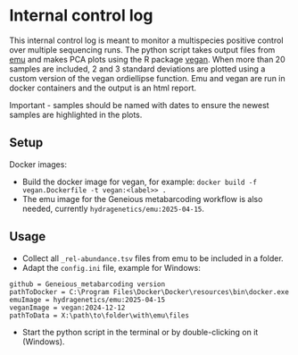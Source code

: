 # Internal control log

This internal control log is meant to monitor a multispecies positive control over multiple sequencing runs. The python script takes output files from [emu](https://github.com/treangenlab/emu) and makes PCA plots using the R package [vegan](https://cran.r-project.org/web/packages/vegan/index.html). When more than 20 samples are included, 2 and 3 standard deviations are plotted using a custom version of the vegan ordiellipse function. Emu and vegan are run in docker containers and the output is an html report.

Important - samples should be named with dates to ensure the newest samples are highlighted in the plots.

## Setup

Docker images: 
- Build the docker image for vegan, for example:
`docker build -f vegan.Dockerfile -t vegan:<label>> .`  
- The emu image for the Geneious metabarcoding workflow is also needed, currently `hydragenetics/emu:2025-04-15`.

## Usage

- Collect all `_rel-abundance.tsv` files from emu to be included in a folder.
- Adapt the `config.ini` file, example for Windows:
```[DEFAULT]
github = Geneious_metabarcoding version
pathToDocker = C:\Program Files\Docker\Docker\resources\bin\docker.exe
emuImage = hydragenetics/emu:2025-04-15
veganImage = vegan:2024-12-12
pathToData = X:\path\to\folder\with\emu\files
```  
- Start the python script in the terminal or by double-clicking on it (Windows).
